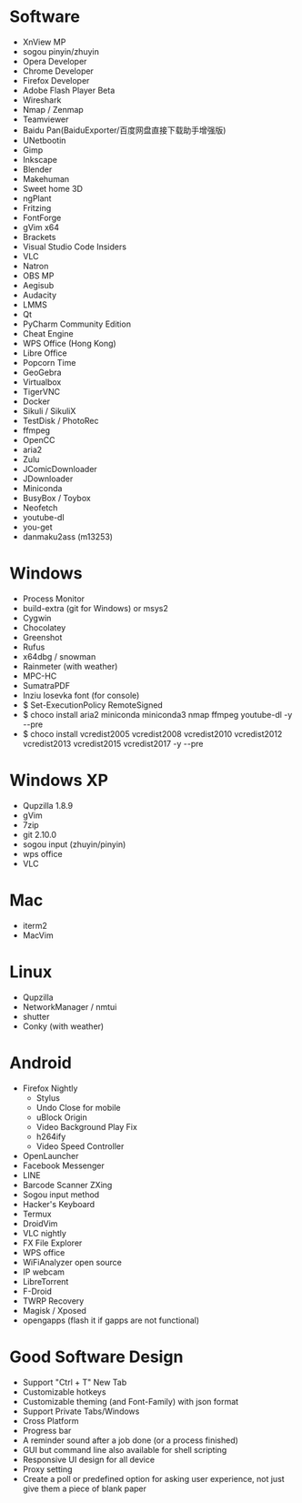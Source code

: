 Software
=====
* XnView MP
* sogou pinyin/zhuyin
* Opera Developer
* Chrome Developer
* Firefox Developer
* Adobe Flash Player Beta
* Wireshark
* Nmap / Zenmap
* Teamviewer
* Baidu Pan(BaiduExporter/百度网盘直接下载助手增强版)
* UNetbootin
* Gimp
* Inkscape
* Blender
* Makehuman
* Sweet home 3D
* ngPlant
* Fritzing
* FontForge
* gVim x64
* Brackets
* Visual Studio Code Insiders
* VLC
* Natron
* OBS MP
* Aegisub
* Audacity
* LMMS
* Qt
* PyCharm Community Edition
* Cheat Engine
* WPS Office (Hong Kong)
* Libre Office
* Popcorn Time
* GeoGebra
* Virtualbox
* TigerVNC
* Docker
* Sikuli / SikuliX
* TestDisk / PhotoRec
* ffmpeg
* OpenCC
* aria2
* Zulu
* JComicDownloader
* JDownloader
* Miniconda
* BusyBox / Toybox
* Neofetch
* youtube-dl
* you-get
* danmaku2ass (m13253)

Windows
=====
* Process Monitor
* build-extra (git for Windows) or msys2
* Cygwin
* Chocolatey
* Greenshot
* Rufus
* x64dbg / snowman
* Rainmeter (with weather)
* MPC-HC
* SumatraPDF
* Inziu Iosevka font (for console)
* $ Set-ExecutionPolicy RemoteSigned
* $ choco install aria2 miniconda miniconda3 nmap ffmpeg youtube-dl -y --pre
* $ choco install vcredist2005 vcredist2008 vcredist2010 vcredist2012 vcredist2013 vcredist2015 vcredist2017 -y --pre

Windows XP
=====
* Qupzilla 1.8.9
* gVim
* 7zip
* git 2.10.0
* sogou input (zhuyin/pinyin)
* wps office
* VLC

Mac
=====
* iterm2
* MacVim

Linux
=====
* Qupzilla
* NetworkManager / nmtui
* shutter
* Conky (with weather)

Android
=====
* Firefox Nightly
    * Stylus
    * Undo Close for mobile
    * uBlock Origin
    * Video Background Play Fix
    * h264ify
    * Video Speed Controller
* OpenLauncher
* Facebook Messenger
* LINE
* Barcode Scanner ZXing
* Sogou input method
* Hacker's Keyboard
* Termux
* DroidVim
* VLC nightly
* FX File Explorer
* WPS office
* WiFiAnalyzer open source
* IP webcam
* LibreTorrent
* F-Droid
* TWRP Recovery
* Magisk / Xposed
* opengapps (flash it if gapps are not functional)

Good Software Design
=====
* Support "Ctrl + T" New Tab
* Customizable hotkeys
* Customizable theming (and Font-Family) with json format
* Support Private Tabs/Windows
* Cross Platform
* Progress bar
* A reminder sound after a job done (or a process finished)
* GUI but command line also available for shell scripting
* Responsive UI design for all device
* Proxy setting
* Create a poll or predefined option for asking user experience, not just give them a piece of blank paper
